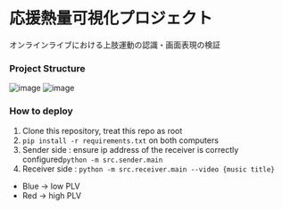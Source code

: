 # 応援熱量可視化プロジェクト
オンラインライブにおける上肢運動の認識・画面表現の検証

### Project Structure
![image](https://github.com/user-attachments/assets/d4ead70e-7507-45ff-bbac-541feb80e875)
![image](https://github.com/user-attachments/assets/7c4b1d26-16ef-4975-8297-f4886ac70c30)


### How to deploy
1. Clone this repository, treat this repo as root
2. `pip install -r requirements.txt` on both computers
3. Sender side : ensure ip address of the receiver is correctly configured`python -m src.sender.main`
4. Receiver side : `python -m src.receiver.main --video {music title}`

- Blue -> low PLV
- Red -> high PLV
